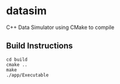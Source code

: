 # datasim
C++ Data Simulator using CMake to compile


## Build Instructions 
```
cd build 
cmake .. 
make 
./app/Executable 
```